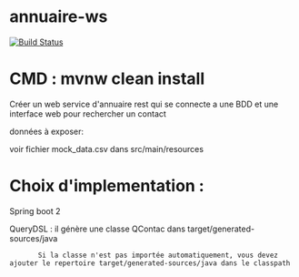 # annuaire-ws

[![Build Status](https://travis-ci.org/omakhlas/annuaire-ws.svg?branch=master)](https://travis-ci.org/omakhlas/annuaire-ws)



# CMD : mvnw clean install


Créer un web service d'annuaire rest qui se connecte a une BDD et une interface web pour rechercher un contact

données à exposer:

voir fichier mock_data.csv dans src/main/resources


# Choix d'implementation :

Spring boot 2

QueryDSL : il génère une classe QContac dans target/generated-sources/java

           Si la classe n'est pas importée automatiquement, vous devez ajouter le repertoire target/generated-sources/java dans le classpath

